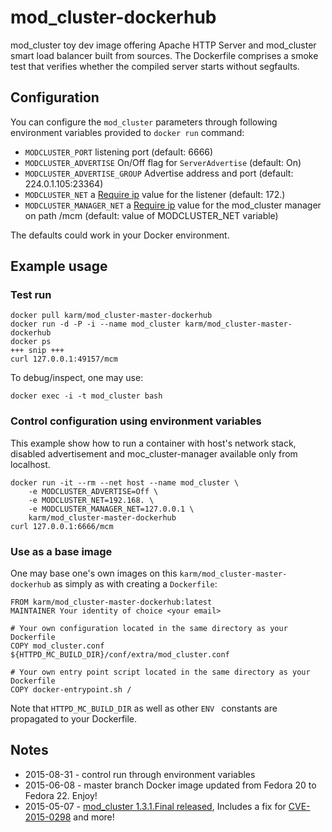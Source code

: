# mod_cluster-dockerhub
mod_cluster toy dev image offering Apache HTTP Server and mod_cluster smart load balancer built from sources.
The Dockerfile comprises a smoke test that verifies whether the compiled server starts without segfaults.

## Configuration

You can configure the `mod_cluster` parameters through following environment variables provided to `docker run` command:

* `MODCLUSTER_PORT` listening port (default: 6666)
* `MODCLUSTER_ADVERTISE` On/Off flag for `ServerAdvertise` (default: On)
* `MODCLUSTER_ADVERTISE_GROUP` Advertise address and port (default: 224.0.1.105:23364)
* `MODCLUSTER_NET` a [Require ip](http://httpd.apache.org/docs/trunk/mod/mod_authz_host.html) value for the listener (default: 172.)
* `MODCLUSTER_MANAGER_NET` a [Require ip](http://httpd.apache.org/docs/trunk/mod/mod_authz_host.html) value for the mod_cluster manager on path /mcm (default: value of MODCLUSTER_NET variable)

The defaults could work in your Docker environment.

## Example usage

### Test run

    docker pull karm/mod_cluster-master-dockerhub
    docker run -d -P -i --name mod_cluster karm/mod_cluster-master-dockerhub
    docker ps
    +++ snip +++
    curl 127.0.0.1:49157/mcm
 
To debug/inspect, one may use: 

    docker exec -i -t mod_cluster bash

### Control configuration using environment variables
This example show how to run a container with host's network stack, disabled advertisement and moc_cluster-manager available only from localhost.

    docker run -it --rm --net host --name mod_cluster \
        -e MODCLUSTER_ADVERTISE=Off \
        -e MODCLUSTER_NET=192.168. \
        -e MODCLUSTER_MANAGER_NET=127.0.0.1 \
        karm/mod_cluster-master-dockerhub
    curl 127.0.0.1:6666/mcm

### Use as a base image
One may base one's own images on this ```karm/mod_cluster-master-dockerhub``` as simply as with creating a ```Dockerfile```:

    FROM karm/mod_cluster-master-dockerhub:latest
    MAINTAINER Your identity of choice <your email>
    
    # Your own configuration located in the same directory as your Dockerfile
    COPY mod_cluster.conf ${HTTPD_MC_BUILD_DIR}/conf/extra/mod_cluster.conf

    # Your own entry point script located in the same directory as your Dockerfile
    COPY docker-entrypoint.sh /

    
Note that ```HTTPD_MC_BUILD_DIR``` as well as other ```ENV ``` constants are propagated to your Dockerfile. 

## Notes
 
 * 2015-08-31 - control run through environment variables 
 * 2015-06-08 - master branch Docker image updated from Fedora 20 to Fedora 22. Enjoy! 
 * 2015-05-07 - [mod_cluster 1.3.1.Final released](https://developer.jboss.org/wiki/ModclusterVersion131FinalReleased), Includes a fix for [CVE-2015-0298](https://access.redhat.com/security/cve/CVE-2015-0298) and more!
